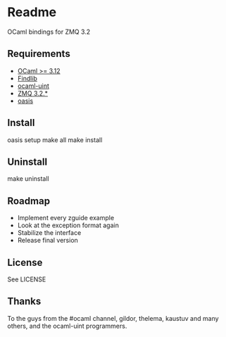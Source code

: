 Readme
======

OCaml bindings for ZMQ 3.2

Requirements
------------
* [OCaml >= 3.12](http://caml.inria.fr/)
* [Findlib](http://projects.camlcity.org/projects/findlib.html)
* [ocaml-uint](https://github.com/andrenth/ocaml-uint)
* [ZMQ 3.2.*](http://www.zeromq.org/intro:get-the-software)
* [oasis](http://oasis.forge.ocamlcore.org/)

Install
-------
oasis setup
make all
make install

Uninstall
---------
make uninstall

Roadmap
----
* Implement every zguide example
* Look at the exception format again
* Stabilize the interface
* Release final version

License
-------
See LICENSE

Thanks
------
To the guys from the #ocaml channel, gildor, thelema, kaustuv and many others, and the ocaml-uint programmers.
